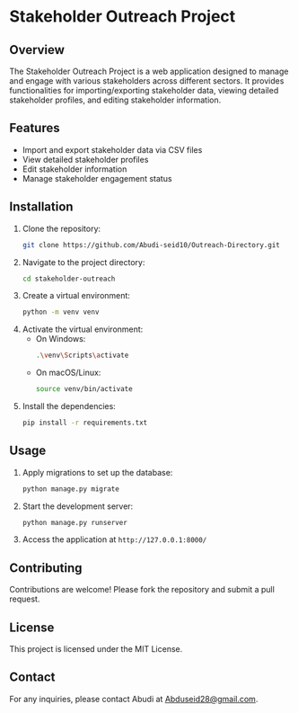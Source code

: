 # Stakeholder Outreach Project

## Overview
The Stakeholder Outreach Project is a web application designed to manage and engage with various stakeholders across different sectors. It provides functionalities for importing/exporting stakeholder data, viewing detailed stakeholder profiles, and editing stakeholder information.

## Features
- Import and export stakeholder data via CSV files
- View detailed stakeholder profiles
- Edit stakeholder information
- Manage stakeholder engagement status

## Installation
1. Clone the repository:
   ```bash
   git clone https://github.com/Abudi-seid10/Outreach-Directory.git
   ```
2. Navigate to the project directory:
   ```bash
   cd stakeholder-outreach
   ```
3. Create a virtual environment:
   ```bash
   python -m venv venv
   ```
4. Activate the virtual environment:
   - On Windows:
     ```bash
     .\venv\Scripts\activate
     ```
   - On macOS/Linux:
     ```bash
     source venv/bin/activate
     ```
5. Install the dependencies:
   ```bash
   pip install -r requirements.txt
   ```

## Usage
1. Apply migrations to set up the database:
   ```bash
   python manage.py migrate
   ```
2. Start the development server:
   ```bash
   python manage.py runserver
   ```
3. Access the application at `http://127.0.0.1:8000/`

## Contributing
Contributions are welcome! Please fork the repository and submit a pull request.

## License
This project is licensed under the MIT License.

## Contact
For any inquiries, please contact Abudi at Abduseid28@gmail.com.
